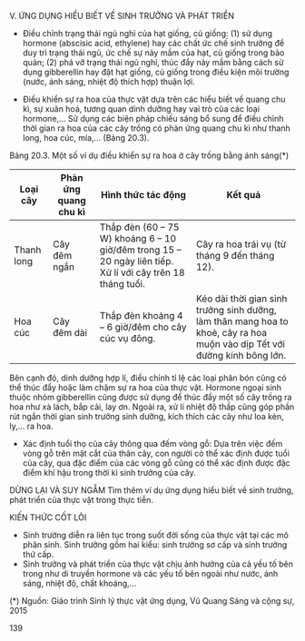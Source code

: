 V. ỨNG DỤNG HIỂU BIẾT VỀ SINH TRƯỞNG VÀ PHÁT TRIỂN

- Điều chỉnh trạng thái ngủ nghỉ của hạt giống, củ giống: (1) sử dụng hormone (abscisic acid, ethylene) hay các chất ức chế sinh trưởng để duy trì trạng thái ngủ, ức chế sự nảy mầm của hạt, củ giống trong bảo quản; (2) phá vỡ trạng thái ngủ nghỉ, thúc đẩy nảy mầm bằng cách sử dụng gibberellin hay đặt hạt giống, củ giống trong điều kiện môi trường (nước, ánh sáng, nhiệt độ thích hợp) thuận lợi.

- Điều khiển sự ra hoa của thực vật dựa trên các hiểu biết về quang chu kì, sự xuân hoá, tương quan dinh dưỡng hay vai trò của các loại hormone,... Sử dụng các biện pháp chiếu sáng bổ sung để điều chỉnh thời gian ra hoa của các cây trồng có phản ứng quang chu kì như thanh long, hoa cúc, mía,... (Bảng 20.3).

Bảng 20.3. Một số ví dụ điều khiển sự ra hoa ở cây trồng bằng ánh sáng(*)

Loại cây | Phản ứng quang chu kì | Hình thức tác động | Kết quả
--- | --- | --- | ---
Thanh long | Cây đêm ngắn | Thắp đèn (60 – 75 W) khoảng 6 – 10 giờ/đêm trong 15 – 20 ngày liên tiếp. Xử lí với cây trên 18 tháng tuổi. | Cây ra hoa trái vụ (từ tháng 9 đến tháng 12).
Hoa cúc | Cây đêm dài | Thắp đèn khoảng 4 – 6 giờ/đêm cho cây cúc vụ đông. | Kéo dài thời gian sinh trưởng sinh dưỡng, làm thân mang hoa to khoẻ, cây ra hoa muộn vào dịp Tết với đường kính bông lớn.

Bên cạnh đó, dinh dưỡng hợp lí, điều chỉnh tỉ lệ các loại phân bón cũng có thể thúc đẩy hoặc làm chậm sự ra hoa của thực vật. Hormone ngoại sinh thuộc nhóm gibberellin cũng được sử dụng để thúc đẩy một số cây trồng ra hoa như xà lách, bắp cải, lay ơn. Ngoài ra, xử lí nhiệt độ thấp cũng góp phần rút ngắn thời gian sinh trưởng sinh dưỡng, kích thích các cây như loa kèn, ly,... ra hoa.

- Xác định tuổi thọ của cây thông qua đếm vòng gỗ: Dựa trên việc đếm vòng gỗ trên mặt cắt của thân cây, con người có thể xác định được tuổi của cây, qua đặc điểm của các vòng gỗ cũng có thể xác định được đặc điểm khí hậu trong thời kì sinh trưởng của cây.

DỪNG LẠI VÀ SUY NGẪM
Tìm thêm ví dụ ứng dụng hiểu biết về sinh trưởng, phát triển của thực vật trong thực tiễn.

KIẾN THỨC CỐT LÕI
- Sinh trưởng diễn ra liên tục trong suốt đời sống của thực vật tại các mô phân sinh. Sinh trưởng gồm hai kiểu: sinh trưởng sơ cấp và sinh trưởng thứ cấp.
- Sinh trưởng và phát triển của thực vật chịu ảnh hưởng của cả yếu tố bên trong như di truyền hormone và các yếu tố bên ngoài như nước, ánh sáng, nhiệt độ, chất khoáng,...

(*) Nguồn: Giáo trình Sinh lý thực vật ứng dụng, Vũ Quang Sáng và cộng sự, 2015

139